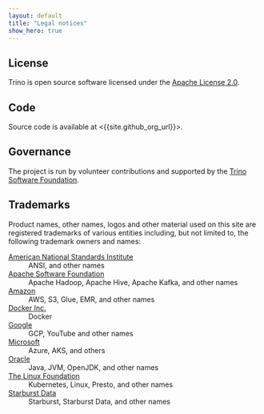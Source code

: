 ```yaml
---
layout: default
title: "Legal notices"
show_hero: true 
---
```

<div class="container">
<div class="row spacer-60">
  <div class="col-md-12">

<div markdown="1" class="leftcol widecol">

## License

Trino is open source software licensed under the
[Apache License 2.0]({{site.github_repo_url}}/blob/master/LICENSE).

## Code

Source code is available at <{{site.github_org_url}}>.

## Governance

The project is run by volunteer contributions and supported by the [Trino
Software Foundation]({{site.url}}/foundation.html).

## Trademarks

Product names, other names, logos and other material used on this site are
registered trademarks of various entities including, but not limited to, the
following trademark owners and names:

<dl>
  <dt><a href="https://www.ansi.org/">American National Standards Institute</a></dt>
  <dd>ANSI, and other names</dd>

  <dt><a href="https://apache.org/">Apache Software Foundation</a></dt>
  <dd>Apache Hadoop, Apache Hive, Apache Kafka, and other names</dd>

  <dt><a href="https://trademarks.amazon.com/">Amazon</a></dt>
  <dd>AWS, S3, Glue, EMR, and other names</dd>

  <dt><a href="https://www.docker.com/">Docker Inc.</a></dt>
  <dd>Docker</dd>

  <dt><a href="https://www.google.com/permissions/trademark/trademark-list/">Google</a></dt>
  <dd>GCP, YouTube and other names</dd>

  <dt><a href="https://www.microsoft.com/en-us/legal/intellectualproperty/Trademarks/EN-US.aspx">Microsoft</a></dt>
  <dd>Azure, AKS, and others</dd>

  <dt><a href="https://www.oracle.com/">Oracle</a></dt>
  <dd>Java, JVM, OpenJDK, and other names</dd>

  <dt><a href="https://www.linuxfoundation.org/trademark-list/">The Linux Foundation</a></dt>
  <dd>Kubernetes, Linux, Presto, and other names</dd>

  <dt><a href="https://www.starburst.io/">Starburst Data</a></dt>
  <dd>Starburst, Starburst Data, and other names</dd>
</dl>

</div></div>
</div></div>